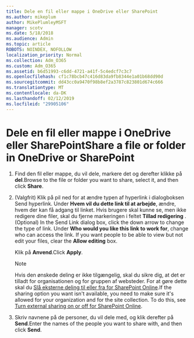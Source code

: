 ```yaml
---
title: Dele en fil eller mappe i OneDrive eller SharePoint
ms.author: mikeplum
author: MikePlumleyMSFT
manager: scotv
ms.date: 5/18/2018
ms.audience: Admin
ms.topic: article
ROBOTS: NOINDEX, NOFOLLOW
localization_priority: Normal
ms.collection: Adm_O365
ms.custom: Adm_O365
ms.assetid: b6d51993-c6dd-4721-a41f-5c4edcf7c3c7
ms.openlocfilehash: cf1c78bcb47c416d83da9fb8344e1a01b68dd90d
ms.sourcegitcommit: dd43cc0a9470f98b8ef2a3787c823801d674c666
ms.translationtype: MT
ms.contentlocale: da-DK
ms.lasthandoff: 02/12/2019
ms.locfileid: "29905106"
---
```

# <a name="share-a-file-or-folder-in-onedrive-or-sharepoint"></a><span data-ttu-id="8c35e-102">Dele en fil eller mappe i OneDrive eller SharePoint</span><span class="sxs-lookup"><span data-stu-id="8c35e-102">Share a file or folder in OneDrive or SharePoint</span></span>

1. <span data-ttu-id="8c35e-103">Find den fil eller mappe, du vil dele, markere det og derefter klikke på **del**.</span><span class="sxs-lookup"><span data-stu-id="8c35e-103">Browse to the file or folder you want to share, select it, and then click **Share**.</span></span>
    
2. <span data-ttu-id="8c35e-p101">(Valgfrit) Klik på pil ned for at ændre typen af hyperlink i dialogboksen Send hyperlink. Under **Hvem vil du dette link til at arbejde**, ændre, hvem der kan få adgang til linket. Hvis brugere skal kunne se, men ikke redigere dine filer, skal du fjerne markeringen i feltet **Tillad redigering** .</span><span class="sxs-lookup"><span data-stu-id="8c35e-p101">(Optional) In the Send Link dialog box, click the down arrow to change the type of link. Under **Who would you like this link to work for**, change who can access the link. If you want people to be able to view but not edit your files, clear the **Allow editing** box.</span></span> 
    
    <span data-ttu-id="8c35e-107">Klik på **Anvend**.</span><span class="sxs-lookup"><span data-stu-id="8c35e-107">Click **Apply**.</span></span>
    
    > [!NOTE]
    > <span data-ttu-id="8c35e-p102">Hvis den ønskede deling er ikke tilgængelig, skal du sikre dig, at det er tilladt for organisationen og for gruppen af websteder. For at gøre dette skal du [Slå eksterne deling til eller fra for SharePoint Online](https://go.microsoft.com/fwlink/?linkid=866426).</span><span class="sxs-lookup"><span data-stu-id="8c35e-p102">If the sharing option you want isn't available, you need to make sure it's allowed for your organization and for the site collection. To do this, see [Turn external sharing on or off for SharePoint Online](https://go.microsoft.com/fwlink/?linkid=866426).</span></span> 
  
3. <span data-ttu-id="8c35e-110">Skriv navnene på de personer, du vil dele med, og klik derefter på **Send**.</span><span class="sxs-lookup"><span data-stu-id="8c35e-110">Enter the names of the people you want to share with, and then click **Send**.</span></span>
    

